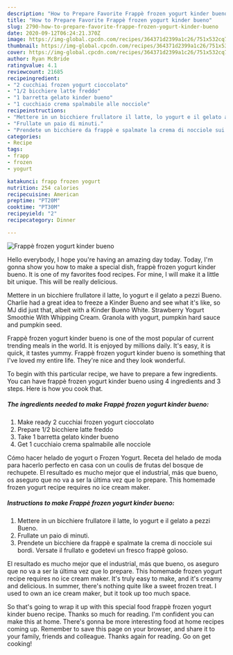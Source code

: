 ```yaml
---
description: "How to Prepare Favorite Frappè frozen yogurt kinder bueno"
title: "How to Prepare Favorite Frappè frozen yogurt kinder bueno"
slug: 2790-how-to-prepare-favorite-frappe-frozen-yogurt-kinder-bueno
date: 2020-09-12T06:24:21.370Z
image: https://img-global.cpcdn.com/recipes/364371d2399a1c26/751x532cq70/frappe-frozen-yogurt-kinder-bueno-recipe-main-photo.jpg
thumbnail: https://img-global.cpcdn.com/recipes/364371d2399a1c26/751x532cq70/frappe-frozen-yogurt-kinder-bueno-recipe-main-photo.jpg
cover: https://img-global.cpcdn.com/recipes/364371d2399a1c26/751x532cq70/frappe-frozen-yogurt-kinder-bueno-recipe-main-photo.jpg
author: Ryan McBride
ratingvalue: 4.1
reviewcount: 21685
recipeingredient:
- "2 cucchiai frozen yogurt cioccolato"
- "1/2 bicchiere latte freddo"
- "1 barretta gelato kinder bueno"
- "1 cucchiaio crema spalmabile alle nocciole"
recipeinstructions:
- "Mettere in un bicchiere frullatore il latte, lo yogurt e il gelato a pezzi Bueno."
- "Frullate un paio di minuti."
- "Prendete un bicchiere da frappè e spalmate la crema di nocciole sui bordi. Versate il frullato e godetevi un fresco frappè goloso."
categories:
- Recipe
tags:
- frapp
- frozen
- yogurt

katakunci: frapp frozen yogurt 
nutrition: 254 calories
recipecuisine: American
preptime: "PT20M"
cooktime: "PT30M"
recipeyield: "2"
recipecategory: Dinner

---
```



![Frappè frozen yogurt kinder bueno](https://img-global.cpcdn.com/recipes/364371d2399a1c26/751x532cq70/frappe-frozen-yogurt-kinder-bueno-recipe-main-photo.jpg)

Hello everybody, I hope you're having an amazing day today. Today, I'm gonna show you how to make a special dish, frappè frozen yogurt kinder bueno. It is one of my favorites food recipes. For mine, I will make it a little bit unique. This will be really delicious.

Mettere in un bicchiere frullatore il latte, lo yogurt e il gelato a pezzi Bueno. Charlie had a great idea to freeze a Kinder Bueno and see what it&#39;s like, so MJ did just that, albeit with a Kinder Bueno White. Strawberry Yogurt Smoothie With Whipping Cream. Granola with yogurt, pumpkin hard sauce and pumpkin seed.

Frappè frozen yogurt kinder bueno is one of the most popular of current trending meals in the world. It is enjoyed by millions daily. It's easy, it is quick, it tastes yummy. Frappè frozen yogurt kinder bueno is something that I've loved my entire life. They're nice and they look wonderful.


To begin with this particular recipe, we have to prepare a few ingredients. You can have frappè frozen yogurt kinder bueno using 4 ingredients and 3 steps. Here is how you cook that.

<!--inarticleads1-->

##### The ingredients needed to make Frappè frozen yogurt kinder bueno:

1. Make ready 2 cucchiai frozen yogurt cioccolato
1. Prepare 1/2 bicchiere latte freddo
1. Take 1 barretta gelato kinder bueno
1. Get 1 cucchiaio crema spalmabile alle nocciole


Cómo hacer helado de yogurt o Frozen Yogurt. Receta del helado de moda para hacerlo perfecto en casa con un coulis de frutas del bosque de rechupete. El resultado es mucho mejor que el industrial, más que bueno, os aseguro que no va a ser la última vez que lo prepare. This homemade frozen yogurt recipe requires no ice cream maker. 

<!--inarticleads2-->

##### Instructions to make Frappè frozen yogurt kinder bueno:

1. Mettere in un bicchiere frullatore il latte, lo yogurt e il gelato a pezzi Bueno.
1. Frullate un paio di minuti.
1. Prendete un bicchiere da frappè e spalmate la crema di nocciole sui bordi. Versate il frullato e godetevi un fresco frappè goloso.


El resultado es mucho mejor que el industrial, más que bueno, os aseguro que no va a ser la última vez que lo prepare. This homemade frozen yogurt recipe requires no ice cream maker. It&#39;s truly easy to make, and it&#39;s creamy and delicious. In summer, there&#39;s nothing quite like a sweet frozen treat. I used to own an ice cream maker, but it took up too much space. 

So that's going to wrap it up with this special food frappè frozen yogurt kinder bueno recipe. Thanks so much for reading. I'm confident you can make this at home. There's gonna be more interesting food at home recipes coming up. Remember to save this page on your browser, and share it to your family, friends and colleague. Thanks again for reading. Go on get cooking!
